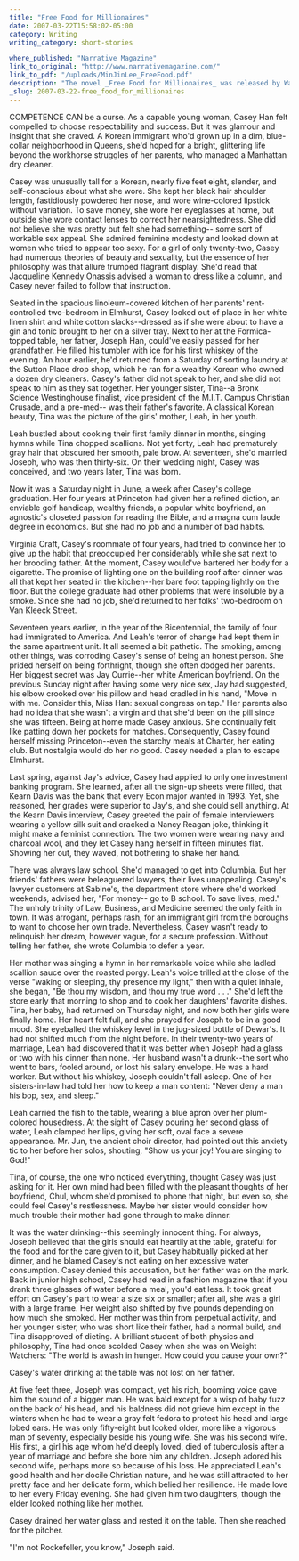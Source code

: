 ```yaml
---
title: "Free Food for Millionaires"
date: 2007-03-22T15:58:02-05:00
category: Writing
writing_category: short-stories

where_published: "Narrative Magazine"
link_to_original: "http://www.narrativemagazine.com/"
link_to_pdf: "/uploads/MinJinLee_FreeFood.pdf"
description: "The novel _Free Food for Millionaires_ was released by Warner Books May 2007. "
_slug: 2007-03-22-free_food_for_millionaires
---
```


COMPETENCE CAN be a curse. As a capable young woman, Casey Han felt compelled to choose respectability and success. But it was glamour and insight that she craved. A Korean immigrant who'd grown up in a dim, blue-collar neighborhood in Queens, she'd hoped for a bright, glittering life beyond the workhorse struggles of her parents, who managed a Manhattan dry cleaner.

Casey was unusually tall for a Korean, nearly five feet eight, slender, and self-conscious about what she wore. She kept her black hair shoulder length, fastidiously powdered her nose, and wore wine-colored lipstick without variation. To save money, she wore her eyeglasses at home, but outside she wore contact lenses to correct her nearsightedness. She did not believe she was pretty but felt she had something-- some sort of workable sex appeal. She admired feminine modesty and looked down at women who tried to appear too sexy. For a girl of only twenty-two, Casey had numerous theories of beauty and sexuality, but the essence of her philosophy was that allure trumped flagrant display. She'd read that Jacqueline Kennedy Onassis advised a woman to dress like a column, and Casey never failed to follow that instruction.

Seated in the spacious linoleum-covered kitchen of her parents' rent-controlled two-bedroom in Elmhurst, Casey looked out of place in her white linen shirt and white cotton slacks--dressed as if she were about to have a gin and tonic brought to her on a silver tray. Next to her at the Formica-topped table, her father, Joseph Han, could've easily passed for her grandfather. He filled his tumbler with ice for his first whiskey of the evening. An hour earlier, he'd returned from a Saturday of sorting laundry at the Sutton Place drop shop, which he ran for a wealthy Korean who owned a dozen dry cleaners. Casey's father did not speak to her, and she did not speak to him as they sat together. Her younger sister, Tina--a Bronx Science Westinghouse finalist, vice president of the M.I.T. Campus Christian Crusade, and a pre-med-- was their father's favorite. A classical Korean beauty, Tina was the picture of the girls' mother, Leah, in her youth.

Leah bustled about cooking their first family dinner in months, singing hymns while Tina chopped scallions. Not yet forty, Leah had prematurely gray hair that obscured her smooth, pale brow. At seventeen, she'd married Joseph, who was then thirty-six. On their wedding night, Casey was conceived, and two years later, Tina was born.

Now it was a Saturday night in June, a week after Casey's college graduation. Her four years at Princeton had given her a refined diction, an enviable golf handicap, wealthy friends, a popular white boyfriend, an agnostic's closeted passion for reading the Bible, and a magna cum laude degree in economics. But she had no job and a number of bad habits.

Virginia Craft, Casey's roommate of four years, had tried to convince her to give up the habit that preoccupied her considerably while she sat next to her brooding father. At the moment, Casey would've bartered her body for a cigarette. The promise of lighting one on the building roof after dinner was all that kept her seated in the kitchen--her bare foot tapping lightly on the floor. But the college graduate had other problems that were insoluble by a smoke. Since she had no job, she'd returned to her folks' two-bedroom on Van Kleeck Street.

Seventeen years earlier, in the year of the Bicentennial, the family of four had immigrated to America. And Leah's terror of change had kept them in the same apartment unit. It all seemed a bit pathetic. The smoking, among other things, was corroding Casey's sense of being an honest person. She prided herself on being forthright, though she often dodged her parents. Her biggest secret was Jay Currie--her white American boyfriend. On the previous Sunday night after having some very nice sex, Jay had suggested, his elbow crooked over his pillow and head cradled in his hand, "Move in with me. Consider this, Miss Han: sexual congress on tap." Her parents also had no idea that she wasn't a virgin and that she'd been on the pill since she was fifteen. Being at home made Casey anxious. She continually felt like patting down her pockets for matches. Consequently, Casey found herself missing Princeton--even the starchy meals at Charter, her eating club. But nostalgia would do her no good. Casey needed a plan to escape Elmhurst.

Last spring, against Jay's advice, Casey had applied to only one investment banking program. She learned, after all the sign-up sheets were filled, that Kearn Davis was the bank that every Econ major wanted in 1993\. Yet, she reasoned, her grades were superior to Jay's, and she could sell anything. At the Kearn Davis interview, Casey greeted the pair of female interviewers wearing a yellow silk suit and cracked a Nancy Reagan joke, thinking it might make a feminist connection. The two women were wearing navy and charcoal wool, and they let Casey hang herself in fifteen minutes flat. Showing her out, they waved, not bothering to shake her hand.

There was always law school. She'd managed to get into Columbia. But her friends' fathers were beleaguered lawyers, their lives unappealing. Casey's lawyer customers at Sabine's, the department store where she'd worked weekends, advised her, "For money-- go to B school. To save lives, med." The unholy trinity of Law, Business, and Medicine seemed the only faith in town. It was arrogant, perhaps rash, for an immigrant girl from the boroughs to want to choose her own trade. Nevertheless, Casey wasn't ready to relinquish her dream, however vague, for a secure profession. Without telling her father, she wrote Columbia to defer a year.

Her mother was singing a hymn in her remarkable voice while she ladled scallion sauce over the roasted porgy. Leah's voice trilled at the close of the verse "waking or sleeping, thy presence my light," then with a quiet inhale, she began, "Be thou my wisdom, and thou my true word . . ." She'd left the store early that morning to shop and to cook her daughters' favorite dishes. Tina, her baby, had returned on Thursday night, and now both her girls were finally home. Her heart felt full, and she prayed for Joseph to be in a good mood. She eyeballed the whiskey level in the jug-sized bottle of Dewar's. It had not shifted much from the night before. In their twenty-two years of marriage, Leah had discovered that it was better when Joseph had a glass or two with his dinner than none. Her husband wasn't a drunk--the sort who went to bars, fooled around, or lost his salary envelope. He was a hard worker. But without his whiskey, Joseph couldn't fall asleep. One of her sisters-in-law had told her how to keep a man content: "Never deny a man his bop, sex, and sleep."

Leah carried the fish to the table, wearing a blue apron over her plum-colored housedress. At the sight of Casey pouring her second glass of water, Leah clamped her lips, giving her soft, oval face a severe appearance. Mr. Jun, the ancient choir director, had pointed out this anxiety tic to her before her solos, shouting, "Show us your joy! You are singing to God!"

Tina, of course, the one who noticed everything, thought Casey was just asking for it. Her own mind had been filled with the pleasant thoughts of her boyfriend, Chul, whom she'd promised to phone that night, but even so, she could feel Casey's restlessness. Maybe her sister would consider how much trouble their mother had gone through to make dinner.

It was the water drinking--this seemingly innocent thing. For always, Joseph believed that the girls should eat heartily at the table, grateful for the food and for the care given to it, but Casey habitually picked at her dinner, and he blamed Casey's not eating on her excessive water consumption. Casey denied this accusation, but her father was on the mark. Back in junior high school, Casey had read in a fashion magazine that if you drank three glasses of water before a meal, you'd eat less. It took great effort on Casey's part to wear a size six or smaller; after all, she was a girl with a large frame. Her weight also shifted by five pounds depending on how much she smoked. Her mother was thin from perpetual activity, and her younger sister, who was short like their father, had a normal build, and Tina disapproved of dieting. A brilliant student of both physics and philosophy, Tina had once scolded Casey when she was on Weight Watchers: "The world is awash in hunger. How could you cause your own?"

Casey's water drinking at the table was not lost on her father.

At five feet three, Joseph was compact, yet his rich, booming voice gave him the sound of a bigger man. He was bald except for a wisp of baby fuzz on the back of his head, and his baldness did not grieve him except in the winters when he had to wear a gray felt fedora to protect his head and large lobed ears. He was only fifty-eight but looked older, more like a vigorous man of seventy, especially beside his young wife. She was his second wife. His first, a girl his age whom he'd deeply loved, died of tuberculosis after a year of marriage and before she bore him any children. Joseph adored his second wife, perhaps more so because of his loss. He appreciated Leah's good health and her docile Christian nature, and he was still attracted to her pretty face and her delicate form, which belied her resilience. He made love to her every Friday evening. She had given him two daughters, though the elder looked nothing like her mother.

Casey drained her water glass and rested it on the table. Then she reached for the pitcher.

"I'm not Rockefeller, you know," Joseph said.
